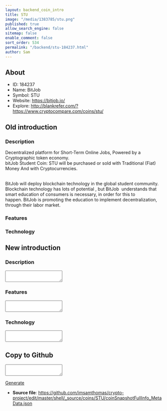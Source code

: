 ```yaml
---
layout: backend_coin_intro
title: STU
image: "/media/1383785/stu.png"
published: true
allow_search_engine: false
sitemap: false
enable_comment: false
sort_order: 534
permalink: "/backend/stu-184237.html"
author: Sam
---
```


## About

- ID: 184237
- Name: BitJob
- Symbol: STU
- Website: https://bitjob.io/
- Explore: http://blankrefer.com/?https://www.cryptocompare.com/coins/stu/


## Old introduction

### Description

<p>Decentralized platform for Short-Term Online Jobs, Powered by a Cryptographic token economy.<br />bitJob Student Coin: STU will be purchased or sold with Traditional (Fiat) Money And with Cryptocurrencies.</p><p><br /><span>B</span><span>itJob will deploy blockchain technology in the global student community. Blockchain technology has<span> </span></span><span>lots of</span><span> potential , but<span> </span></span><span>B</span><span>itJob<span> </span></span><span><span> </span></span><span>understands that smart education of consumers is necessary, in order for this to happen.<span> </span></span><span>B</span><span>itJob<span> is p</span></span><span>romoting the education to implement decentralization, through their labor market.</span></p>

### Features


### Technology




## New introduction


### Description
<textarea id="meta_description" name="description"></textarea>

### Features
<textarea id="meta_features" name="features"></textarea>

### Technology
<textarea id="meta_technology" name="technology"></textarea>


## Copy to Github

<textarea id="coinsnapshotfullinfo_metadata"></textarea>

<a href="#gen" onclick="generateMetaDatJson()">Generate</a>

- **Source file**: <a href="https://github.com/imsamthomas/crypto-project/edit/master/shell/_source/coins/STU/coinSnapshotFullInfo_MetaData.json">https://github.com/imsamthomas/crypto-project/edit/master/shell/_source/coins/STU/coinSnapshotFullInfo_MetaData.json</a>

